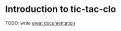 # Introduction to tic-tac-clo

TODO: write [great documentation](http://jacobian.org/writing/what-to-write/)
